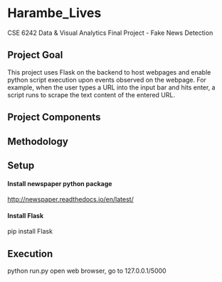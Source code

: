 # Harambe_Lives
CSE 6242 Data &amp; Visual Analytics Final Project - Fake News Detection


## Project Goal
This project uses Flask on the backend to host webpages and enable python script execution upon events observed on the webpage. For example, when the user types a URL into the input bar and hits enter, a script runs to scrape the text content of the entered URL. 


## Project Components
 

## Methodology
 

## Setup
 

#### Install newspaper python package
http://newspaper.readthedocs.io/en/latest/


#### Install Flask
pip install Flask 

## Execution
python run.py
open web browser, go to 127.0.0.1/5000
